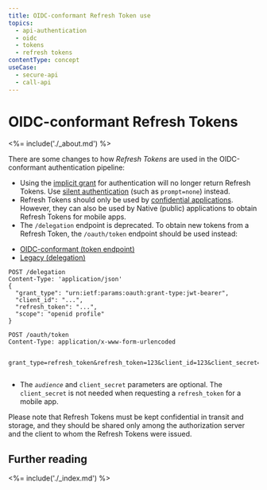 ```yaml
---
title: OIDC-conformant Refresh Token use
topics:
  - api-authentication
  - oidc
  - tokens
  - refresh tokens
contentType: concept
useCase:
  - secure-api
  - call-api
---
```


# OIDC-conformant Refresh Tokens

<%= include('./_about.md') %>

There are some changes to how <dfn data-key="refresh-token">Refresh Tokens</dfn> are used in the OIDC-conformant authentication pipeline:

* Using the [implicit grant](/api-auth/tutorials/adoption/implicit) for authentication will no longer return Refresh Tokens.
  Use [silent authentication](/api-auth/tutorials/silent-authentication) (such as `prompt=none`) instead.
* Refresh Tokens should only be used by [confidential applications](/applications/concepts/app-types-confidential-public#confidential-applications). However, they can also be used by Native (public) applications to obtain Refresh Tokens for mobile apps. 
* The `/delegation` endpoint is deprecated. To obtain new tokens from a Refresh Token, the `/oauth/token` endpoint should be used instead:

<div class="code-picker">
  <div class="languages-bar">
    <ul>
      <li><a href="#refresh-oidc" data-toggle="tab">OIDC-conformant (token endpoint)</a></li>
      <li><a href="#refresh-legacy" data-toggle="tab">Legacy (delegation)</a></li>
    </ul>
  </div>
  <div class="tab-content">
    <div id="refresh-legacy" class="tab-pane">
      <pre class="text hljs"><code>POST /delegation
Content-Type: 'application/json'
{
  "grant_type": "urn:ietf:params:oauth:grant-type:jwt-bearer",
  "client_id": "...",
  "refresh_token": "...",
  "scope": "openid profile"
}
</code></pre>
   </div>
    <div id="refresh-oidc" class="tab-pane active">
      <pre class="text hljs"><code>POST /oauth/token
Content-Type: application/x-www-form-urlencoded

grant_type=refresh_token&refresh_token=123&client_id=123&client_secret=123&scope=openid+profile&audience=https%3A%2F%2Fapi.example.com
</code></pre>
<ul><li>The <dfn data-key="audience"><code>audience</code></dfn> and <code>client_secret</code> parameters are optional. The <code>client_secret</code> is not needed when requesting a <code>refresh_token</code> for a mobile app.</li></ul>
   </div>
  </div>
</div>

Please note that Refresh Tokens must be kept confidential in transit and storage, and they should be shared only among the authorization server and the client to whom the Refresh Tokens were issued.

## Further reading

<%= include('./_index.md') %>
